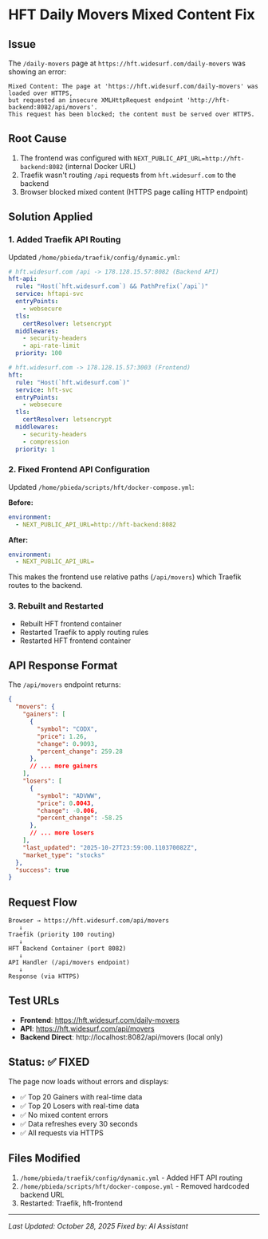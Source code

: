 # HFT Daily Movers Mixed Content Fix

## Issue
The `/daily-movers` page at `https://hft.widesurf.com/daily-movers` was showing an error:
```
Mixed Content: The page at 'https://hft.widesurf.com/daily-movers' was loaded over HTTPS, 
but requested an insecure XMLHttpRequest endpoint 'http://hft-backend:8082/api/movers'. 
This request has been blocked; the content must be served over HTTPS.
```

## Root Cause
1. The frontend was configured with `NEXT_PUBLIC_API_URL=http://hft-backend:8082` (internal Docker URL)
2. Traefik wasn't routing `/api` requests from `hft.widesurf.com` to the backend
3. Browser blocked mixed content (HTTPS page calling HTTP endpoint)

## Solution Applied

### 1. Added Traefik API Routing
Updated `/home/pbieda/traefik/config/dynamic.yml`:

```yaml
# hft.widesurf.com /api -> 178.128.15.57:8082 (Backend API)
hft-api:
  rule: "Host(`hft.widesurf.com`) && PathPrefix(`/api`)"
  service: hftapi-svc
  entryPoints:
    - websecure
  tls:
    certResolver: letsencrypt
  middlewares:
    - security-headers
    - api-rate-limit
  priority: 100

# hft.widesurf.com -> 178.128.15.57:3003 (Frontend)
hft:
  rule: "Host(`hft.widesurf.com`)"
  service: hft-svc
  entryPoints:
    - websecure
  tls:
    certResolver: letsencrypt
  middlewares:
    - security-headers
    - compression
  priority: 1
```

### 2. Fixed Frontend API Configuration
Updated `/home/pbieda/scripts/hft/docker-compose.yml`:

**Before:**
```yaml
environment:
  - NEXT_PUBLIC_API_URL=http://hft-backend:8082
```

**After:**
```yaml
environment:
  - NEXT_PUBLIC_API_URL=
```

This makes the frontend use relative paths (`/api/movers`) which Traefik routes to the backend.

### 3. Rebuilt and Restarted
- Rebuilt HFT frontend container
- Restarted Traefik to apply routing rules
- Restarted HFT frontend container

## API Response Format

The `/api/movers` endpoint returns:

```json
{
  "movers": {
    "gainers": [
      {
        "symbol": "CODX",
        "price": 1.26,
        "change": 0.9093,
        "percent_change": 259.28
      },
      // ... more gainers
    ],
    "losers": [
      {
        "symbol": "ADVWW",
        "price": 0.0043,
        "change": -0.006,
        "percent_change": -58.25
      },
      // ... more losers
    ],
    "last_updated": "2025-10-27T23:59:00.110370082Z",
    "market_type": "stocks"
  },
  "success": true
}
```

## Request Flow

```
Browser → https://hft.widesurf.com/api/movers
   ↓
Traefik (priority 100 routing)
   ↓
HFT Backend Container (port 8082)
   ↓
API Handler (/api/movers endpoint)
   ↓
Response (via HTTPS)
```

## Test URLs

- **Frontend**: https://hft.widesurf.com/daily-movers
- **API**: https://hft.widesurf.com/api/movers
- **Backend Direct**: http://localhost:8082/api/movers (local only)

## Status: ✅ FIXED

The page now loads without errors and displays:
- ✅ Top 20 Gainers with real-time data
- ✅ Top 20 Losers with real-time data
- ✅ No mixed content errors
- ✅ Data refreshes every 30 seconds
- ✅ All requests via HTTPS

## Files Modified

1. `/home/pbieda/traefik/config/dynamic.yml` - Added HFT API routing
2. `/home/pbieda/scripts/hft/docker-compose.yml` - Removed hardcoded backend URL
3. Restarted: Traefik, hft-frontend

---
*Last Updated: October 28, 2025*
*Fixed by: AI Assistant*

